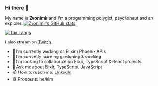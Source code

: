 ### Hi there 👋
My name is __Zvonimir__ and I'm a programming polyglot, psychonaut and an explorer.
[![Zvonimir's GitHub stats](https://github-readme-stats.vercel.app/api?username=zvonimirr&show_icons=true&theme=github_dark&count_private=true)](https://github.com/anuraghazra/github-readme-stats)

[![Top Langs](https://github-readme-stats.vercel.app/api/top-langs/?username=zvonimirr&layout=compact&theme=github_dark)](https://github.com/anuraghazra/github-readme-stats)

I also stream on [Twitch](https://www.twitch.tv/zvonecodes).


- 🔭 I’m currently working on Elixir / Phoenix APIs
- 🌱 I’m currently learning gardening & cooking
- 👯 I’m looking to collaborate on Elixir, TypeScript & React projects
- 💬 Ask me about Elixir, TypeScript, JavaScript
- 📫 How to reach me: [LinkedIn](https://www.linkedin.com/in/zvonimirr/)
- 😄 Pronouns: he/him
<!--
**DjordjeVucinac82/DjordjeVucinac82** is a ✨ _special_ ✨ repository because its `README.md` (this file) appears on your GitHub profile.


Here are some ideas to get you started:

- 🔭 I’m currently working on ...
- 🌱 I’m currently learning ...
- 👯 I’m looking to collaborate on ...
- 🤔 I’m looking for help with ...
- 💬 Ask me about ...
- 📫 How to reach me: ...
- 😄 Pronouns: ...
- ⚡ Fun fact: ...
-->
